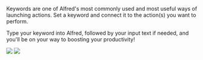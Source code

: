 Keywords are one of Alfred's most commonly used and most useful ways of launching actions. Set a keyword and connect it to the action(s) you want to perform.

Type your keyword into Alfred, followed by your input text if needed, and you'll be on your way to boosting your productivity!


![](https://img.shields.io/badge/version-v1.0-green?style=for-the-badge)
[![](https://img.shields.io/badge/download-click-blue?style=for-the-badge)](https://github.com/alanhg/alfred-workflows/raw/master/release/alfred-demo.alfredworkflow)



<!-- more -->
